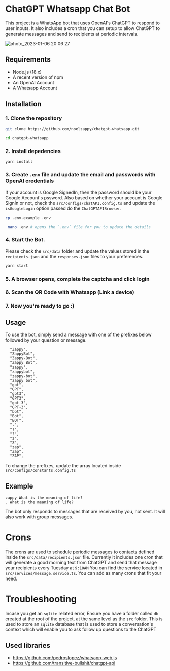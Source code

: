 # ChatGPT Whatsapp Chat Bot

This project is a WhatsApp bot that uses OpenAI's ChatGPT to respond to user inputs.
It also includes a cron that you can setup to allow ChatGPT to generate messages and send to recipients at periodic intervals.


![photo_2023-01-06 20 06 27](https://user-images.githubusercontent.com/38583057/211094028-9c512d9c-56df-4195-b21b-f588a33a7d79.jpeg)


## Requirements

- Node.js (18.x)
- A recent version of npm
- An OpenAI Account
- A Whatsapp Account

## Installation

### 1. Clone the repository
```bash
git clone https://github.com/noelzappy/chatgpt-whatsapp.git
```
```bash
cd chatgpt-whatsapp
```
 
 ### 2. Install depedencies
 ```bash
 yarn install
 ```
 
 ### 3. Create `.env` file and update the email and passwords with OpenAI credentials
 If your account is Google SignedIn, then the password should be your Google Account's pssword.
 Also based on whether your account is Google SignIn or not, check the `src/configs/chatAPI.config.ts` 
 and update the `isGoogleLogin` option passed do the `ChatGPTAPIBrowser`.
 
 ```bash
 cp .env.example .env
 ```
 ```bash
  nano .env # opens the `.env` file for you to update the details
  ```
  
  ### 4. Start the Bot.
  Please check the `src/data` folder and update the values stored in the `recipients.json` 
  and the `responses.json` files to your preferences.
  ```bash
  yarn start
  ```
  
### 5. A browser opens, complete the captcha and click login
### 6. Scan the QR Code with Whatsapp (Link a device)
### 7. Now you're ready to go :)

## Usage

To use the bot, simply send a message with one of the prefixes below followed by your question or message.

```
  "Zappy",
  "ZappyBot",
  "Zappy-Bot",
  "Zappy Bot",
  "zappy",
  "zappybot",
  "zappy-bot",
  "zappy bot",
  "gpt",
  "GPT",
  "gpt3",
  "GPT3",
  "gpt-3",
  "GPT-3",
  "bot",
  "Bot",
  "BOT",
  ".",
  "!",
  "?",
  "z",
  "Z",
  "zap",
  "Zap",
  "ZAP",
```

To change the prefixes, update the array located inside `src/configs/constants.config.ts`

## Example

`zappy What is the meaning of life?`
<br/>
`. What is the meaning of life?`

The bot only responds to messages that are received by you, not sent. It will also work with group messages.

# Crons
The crons are used to schedule periodic messages to contacts defined inside the `src/data/recipients.json` file.
Currently it includes one cron that will generate a good morning text from ChatGPT and send that message your recipients every Tuesday at `9:10AM`
You can find the service located in `src/services/message.service.ts`. You can add as many crons that fit your need.


# Troubleshooting
Incase you get an `sqlite` related error, Ensure you have a folder called `db` created at the root of the project,
at the same level as the `src` folder. This is used to store an `sqlite` database that is used to store a conversation's context
which will enable you to ask follow up questions to the ChatGPT





## Used libraries

- https://github.com/pedroslopez/whatsapp-web.js
- https://github.com/transitive-bullshit/chatgpt-api
